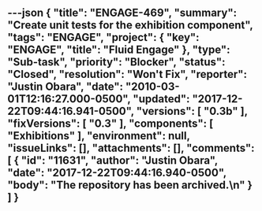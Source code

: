---json
{
  "title": "ENGAGE-469",
  "summary": "Create unit tests for the exhibition component",
  "tags": "ENGAGE",
  "project": {
    "key": "ENGAGE",
    "title": "Fluid Engage"
  },
  "type": "Sub-task",
  "priority": "Blocker",
  "status": "Closed",
  "resolution": "Won't Fix",
  "reporter": "Justin Obara",
  "date": "2010-03-01T12:16:27.000-0500",
  "updated": "2017-12-22T09:44:16.941-0500",
  "versions": [
    "0.3b"
  ],
  "fixVersions": [
    "0.3"
  ],
  "components": [
    "Exhibitions"
  ],
  "environment": null,
  "issueLinks": [],
  "attachments": [],
  "comments": [
    {
      "id": "11631",
      "author": "Justin Obara",
      "date": "2017-12-22T09:44:16.940-0500",
      "body": "The repository has been archived.\n"
    }
  ]
}
---

        